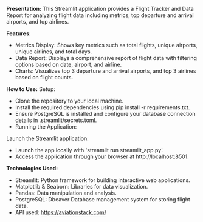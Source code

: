 **Presentation:**
This Streamlit application provides a Flight Tracker and Data Report for analyzing flight data including metrics, top departure and arrival airports, and top airlines.


**Features:**
- Metrics Display: Shows key metrics such as total flights, unique airports, unique airlines, and total days.
- Data Report: Displays a comprehensive report of flight data with filtering options based on date, airport, and airline.
- Charts: Visualizes top 3 departure and arrival airports, and top 3 airlines based on flight counts.


**How to Use:**
Setup:
   - Clone the repository to your local machine.
   - Install the required dependencies using pip install -r requirements.txt.
   - Ensure PostgreSQL is installed and configure your database connection details in .streamlit/secrets.toml.
   - Running the Application:

Launch the Streamlit application:
   - Launch the app locally with 'streamlit run streamlit_app.py'.
   - Access the application through your browser at http://localhost:8501.



**Technologies Used:**
   - Streamlit: Python framework for building interactive web applications.
   - Matplotlib & Seaborn: Libraries for data visualization.
   - Pandas: Data manipulation and analysis.
   - PostgreSQL: Dbeaver Database management system for storing flight data.
   - API used: https://aviationstack.com/